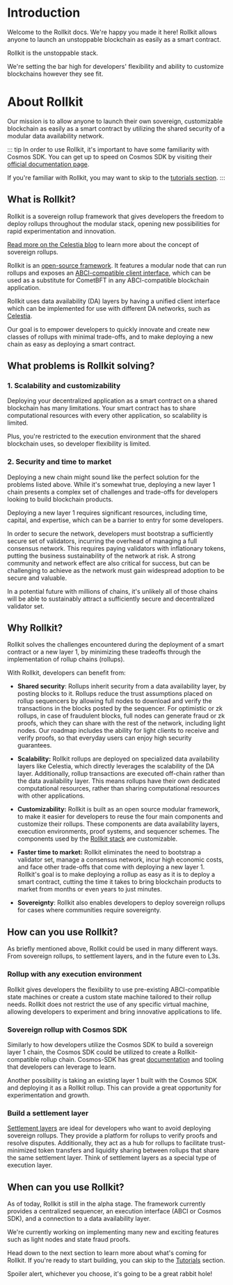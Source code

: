 # Introduction

Welcome to the Rollkit docs. We're happy you made it here!
Rollkit allows anyone to launch an unstoppable blockchain as easily as a smart contract.

Rollkit is the unstoppable stack.

We're setting the bar high for developers' flexibility and ability to customize blockchains however they see fit.

# About Rollkit

Our mission is to allow anyone to launch their own sovereign, customizable blockchain as easily as a smart contract by utilizing the shared security of a modular data availability network.

::: tip
In order to use Rollkit, it's important to have some familiarity with Cosmos SDK. You can get up to speed on Cosmos SDK by visiting their [official documentation page](https://docs.cosmos.network/main).

If you're familiar with Rollkit, you may want to skip to the [tutorials section](/tutorials/gm-world.md).
:::

## What is Rollkit?

Rollkit is a sovereign rollup framework that gives developers the freedom to deploy rollups throughout the modular stack, opening new possibilities for rapid experimentation and innovation.

[Read more on the Celestia blog](https://blog.celestia.org/sovereign-rollup-chains/) to learn more about the concept of sovereign rollups.

Rollkit is an [open-source framework](https://github.com/rollkit/rollkit). It features a modular node that can run rollups and exposes an [ABCI-compatible client interface](https://github.com/cometbft/cometbft/tree/main/abci), which can be used as a substitute for CometBFT in any ABCI-compatible blockchain application.

Rollkit uses data availability (DA) layers by having a unified client interface which can be implemented for use with different DA networks, such as [Celestia](https://celestia.org/).

Our goal is to empower developers to quickly innovate and create new classes of rollups with minimal trade-offs, and to make deploying a new chain as easy as deploying a smart contract.

## What problems is Rollkit solving?

### 1. Scalability and customizability

Deploying your decentralized application as a smart contract on a shared blockchain has many limitations. Your smart contract has to share computational resources with every other application, so scalability is limited.

Plus, you're restricted to the execution environment that the shared blockchain uses, so developer flexibility is limited.

### 2. Security and time to market

Deploying a new chain might sound like the perfect solution for the problems listed above. While it's somewhat true, deploying a new layer 1 chain presents a complex set of challenges and trade-offs for developers looking to build blockchain products.

Deploying a new layer 1 requires significant resources, including time, capital, and expertise, which can be a barrier to entry for some developers.

In order to secure the network, developers must bootstrap a sufficiently secure set of validators, incurring the overhead of managing a full consensus network. This requires paying validators with inflationary tokens, putting the business sustainability of the network at risk. A strong community and network effect are also critical for success, but can be challenging to achieve as the network must gain widespread adoption to be secure and valuable.

In a potential future with millions of chains, it's unlikely all of those chains will be able to sustainably attract a sufficiently secure and decentralized validator set.

## Why Rollkit?

Rollkit solves the challenges encountered during the deployment of a smart contract or a new layer 1, by minimizing these tradeoffs through the implementation of rollup chains (rollups).

With Rollkit, developers can benefit from:

- **Shared security**:
Rollups inherit security from a data availability layer, by posting blocks to it. Rollups reduce the trust assumptions placed on rollup sequencers by allowing full nodes to download and verify the transactions in the blocks posted by the sequencer. For optimistic or zk rollups, in case of fraudulent blocks, full nodes can generate fraud or zk proofs, which they can share with the rest of the network, including light nodes. Our roadmap includes the ability for light clients to receive and verify proofs, so that everyday users can enjoy high security guarantees.

- **Scalability:**
Rollkit rollups are deployed on specialized data availability layers like Celestia, which directly leverages the scalability of the DA layer. Additionally, rollup transactions are executed off-chain rather than the data availability layer. This means rollups have their own dedicated computational resources, rather than sharing computational resources with other applications.

- **Customizability:**
Rollkit is built as an open source modular framework, to make it easier for developers to reuse the four main components and customize their rollups. These components are data availability layers, execution environments, proof systems, and sequencer schemes. The components used by the [Rollkit stack](/learn/stack.md) are customizable.

- **Faster time to market:**
Rollkit eliminates the need to bootstrap a validator set, manage a consensus network, incur high economic costs, and face other trade-offs that come with deploying a new layer 1. Rollkit's goal is to make deploying a rollup as easy as it is to deploy a smart contract, cutting the time it takes to bring blockchain products to market from months or even years to just minutes.

- **Sovereignty**: Rollkit also enables developers to deploy sovereign rollups for cases where communities require sovereignty.

## How can you use Rollkit?

As briefly mentioned above, Rollkit could be used in many different ways. From sovereign rollups, to settlement layers, and in the future even to L3s.

### Rollup with any execution environment

Rollkit gives developers the flexibility to use pre-existing ABCI-compatible state machines or create a custom state machine tailored to their rollup needs. Rollkit does not restrict the use of any specific virtual machine, allowing developers to experiment and bring innovative applications to life.

### Sovereign rollup with Cosmos SDK

Similarly to how developers utilize the Cosmos SDK to build a sovereign layer 1 chain, the Cosmos SDK could be utilized to create a Rollkit-compatible rollup chain.
Cosmos-SDK has great [documentation](https://docs.cosmos.network/main) and tooling that developers can leverage to learn.

Another possibility is taking an existing layer 1 built with the Cosmos SDK and deploying it as a Rollkit rollup. This can provide a great opportunity for experimentation and growth.

### Build a settlement layer

[Settlement layers](https://celestia.org/learn/modular-settlement-layers/settlement-in-the-modular-stack/) are ideal for developers who want to avoid deploying sovereign rollups. They provide a platform for rollups to verify proofs and resolve disputes.
Additionally, they act as a hub for rollups to facilitate trust-minimized token transfers and liquidity sharing between rollups that share the same settlement layer.
Think of settlement layers as a special type of execution layer.

## When can you use Rollkit?

As of today, Rollkit is still in the alpha stage. The framework currently provides a centralized sequencer, an execution interface (ABCI or Cosmos SDK), and a connection to a data availability layer.

We're currently working on implementing many new and exciting features such as light nodes and state fraud proofs.

Head down to the next section to learn more about what's coming for Rollkit. If you're ready to start building, you can skip to the [Tutorials](/tutorials/gm-world.md) section.

Spoiler alert, whichever you choose, it's going to be a great rabbit hole!
